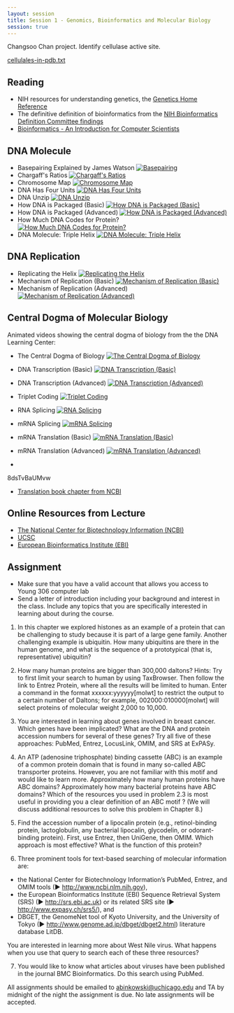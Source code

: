 ```yaml
---
layout: session
title: Session 1 - Genomics, Bioinformatics and Molecular Biology
session: true
---
```


Changsoo Chan project.  Identify cellulase active site.

[cellulales-in-pdb.txt](cellulases-in-pdb.txt)


Reading
-------
* NIH resources for understanding genetics, the [Genetics Home Reference](http://ghr.nlm.nih.gov/handbook.pdf)
* The definitive definition of bioinformatics from the [NIH Bioinformatics Definition Committee findings](http://www.bisti.nih.gov/CompuBioDef.pdf)
* [Bioinformatics - An Introduction for Computer Scientists](http://cse.spsu.edu/mmurphy/bioinformatics/surveyarticleacm.pdf)

DNA Molecule
------------ 
- Basepairing Explained by James Watson [![Basepairing](http://img.youtube.com/vi/PDeaLxoL75M/1.jpg)](http://www.youtube.com/watch?v=PDeaLxoL75M) 
- Chargaff's Ratios [![Chargaff's Ratios](http://img.youtube.com/vi/HvJlnujmYcg/1.jpg)](http://www.youtube.com/watch?v=HvJlnujmYcg)
- Chromosome Map [![Chromosome Map](http://img.youtube.com/vi/iTc5kbjI11Y/1.jpg)](http://www.youtube.com/watch?v=iTc5kbjI11Y)
- DNA Has Four Units  [![DNA Has Four Units](http://img.youtube.com/vi/Avx8LQdOVWE/1.jpg)](http://www.youtube.com/watch?v=Avx8LQdOVWE)
- DNA Unzip  [![DNA Unzip](http://img.youtube.com/vi/qYsW0jIFH5A/1.jpg)](http://www.youtube.com/watch?v=qYsW0jIFH5A)
- How DNA is Packaged (Basic) [![How DNA is Packaged (Basic)](http://img.youtube.com/vi/9kQpYdCnU14/1.jpg)](http://www.youtube.com/watch?v=9kQpYdCnU14)
- How DNA is Packaged (Advanced) [![How DNA is Packaged (Advanced)](http://img.youtube.com/vi/gbSIBhFwQ4s/1.jpg)](http://www.youtube.com/watch?v=gbSIBhFwQ4s)
- How Much DNA Codes for Protein? [![How Much DNA Codes for Protein?](http://img.youtube.com/vi/ZvnhZI-GZS4/1.jpg)](http://www.youtube.com/watch?v=ZvnhZI-GZS4)
- DNA Molecule: Triple Helix [![DNA Molecule: Triple Helix](http://img.youtube.com/vi/pR0zwrLSai4/1.jpg)](http://www.youtube.com/watch?v=pR0zwrLSai4)


DNA Replication
---------------
- Replicating the Helix [![Replicating the Helix](http://img.youtube.com/vi/7wh0m5WRLSU/1.jpg)](http://www.youtube.com/watch?v=7wh0m5WRLSU)
- Mechanism of Replication (Basic) [![Mechanism of Replication (Basic)](http://img.youtube.com/vi/bee6PWUgPo8/1.jpg)](http://www.youtube.com/watch?v=bee6PWUgPo8)
- Mechanism of Replication (Advanced) [![Mechanism of Replication (Advanced)](http://img.youtube.com/vi/I9ArIJWYZHI/1.jpg)](http://www.youtube.com/watch?v=I9ArIJWYZHI)



Central Dogma of Molecular Biology
----------------------------------
Animated videos showing the central dogma of biology from the the DNA Learning Center:

- The Central Dogma of Biology [![The Central Dogma of Biology](http://img.youtube.com/vi/9kOGOY7vthk/1.jpg)](http://www.youtube.com/watch?v=9kOGOY7vthk)
- DNA Transcription (Basic) [![DNA Transcription (Basic)](http://img.youtube.com/vi/5MfSYnItYvg/1.jpg)](http://www.youtube.com/watch?v=5MfSYnItYvg)
- DNA Transcription (Advanced) [![DNA Transcription (Advanced)](http://img.youtube.com/vi/SMtWvDbfHLo/1.jpg)](http://www.youtube.com/watch?v=SMtWvDbfHLo)
- Triplet Coding [![Triplet Coding](http://img.youtube.com/vi/rW8NKvQQ8P4/1.jpg)](http://www.youtube.com/watch?v=rW8NKvQQ8P4)
- RNA Splicing [![RNA Splicing](http://img.youtube.com/vi/aVgwr0QpYNE/1.jpg)](http://www.youtube.com/watch?v=aVgwr0QpYNE)
- mRNA Splicing [![mRNA Splicing](http://img.youtube.com/vi/hV6NSHjTR1s/1.jpg)](http://www.youtube.com/watch?v=hV6NSHjTR1s)
- mRNA Translation (Basic) [![mRNA Translation (Basic)](http://img.youtube.com/vi/8dsTvBaUMvw/1.jpg)](http://www.youtube.com/watch?v=8dsTvBaUMvw)
- mRNA Translation (Advanced) [![mRNA Translation (Advanced)](http://img.youtube.com/vi/TfYf_rPWUdY/1.jpg)](http://www.youtube.com/watch?v=TfYf_rPWUdY)




-
8dsTvBaUMvw


* [Translation book chapter from NCBI](http://www.ncbi.nlm.nih.gov/books/NBK9849/#A1178)


Online Resources from Lecture
-----------------------------

* [The National Center for Biotechnology Information (NCBI)](http://www.ncbi.nlm.nih.gov/)
* [UCSC](http://www.ebi.ac.uk/)
* [European Bioinformatics Institute (EBI)](http://genome.ucsc.edu/)


Assignment
----------

* Make sure that you have a valid account that allows you access to Young 306 computer lab
* Send a letter of introduction including your background and interest in the class.  Include any topics that you are specifically interested in learning about during the course.

1. In this chapter we explored histones as an example of a protein that can be challenging to study because it is part of a large gene family. Another challenging example is ubiquitin. How many ubiquitins are there in the human genome, and what is the sequence of a prototypical (that is, representative) ubiquitin? 

2. How many human proteins are bigger than 300,000 daltons? Hints: Try to first limit your search to human by using TaxBrowser. Then follow the link to Entrez Protein, where all the results will be limited to human. Enter a command in the format xxxxxx:yyyyyy[molwt] to restrict the output to a certain number of Daltons; for example, 002000:010000[molwt] will select proteins of molecular weight 2,000 to 10,000.

3. You are interested in learning about genes involved in breast cancer. Which genes have been implicated? What are the DNA and protein accession numbers for several of these genes? Try all five of these approaches: PubMed, Entrez, LocusLink, OMIM, and SRS at ExPASy.

4. An ATP (adenosine triphosphate) binding cassette (ABC) is an example of a common protein domain that is found in many so-called ABC transporter proteins. However, you are not familiar with this motif and would like to learn more. Approximately how many human proteins have ABC domains? Approximately how many bacterial proteins have ABC domains? Which of the resources you used in problem 2.3 is most useful in providing you a clear definition of an ABC motif ? (We will discuss additional resources to solve this problem in Chapter 8.)

5. Find the accession number of a lipocalin protein (e.g., retinol-binding protein, lactoglobulin, any bacterial lipocalin, glycodelin, or odorant-binding protein). First, use Entrez, then UniGene, then OMIM. Which approach is most effective? What is the function of this protein?

6. Three prominent tools for text-based searching of molecular information are:
  - the National Center for Biotechnology Information’s PubMed, Entrez, and OMIM tools (► http://www.ncbi.nlm.nih.gov),
  - the European Bioinformatics Institute (EBI) Sequence Retrieval System (SRS) (► http://srs.ebi.ac.uk) or its related SRS site (► http://www.expasy.ch/srs5/), and
  - DBGET, the GenomeNet tool of Kyoto University, and the University of Tokyo (► http://www.genome.ad.jp/dbget/dbget2.html) literature database LitDB.

  You are interested in learning more about West Nile virus. What happens when you use that query to search each of these three resources?


7. You would like to know what articles about viruses have been published in the journal BMC Bioinformatics. Do this search using PubMed.



All assignments should be emailed to abinkowski@uchicago.edu and TA by midnight of the night the assignment is due.  No late assignments will be accepted.
